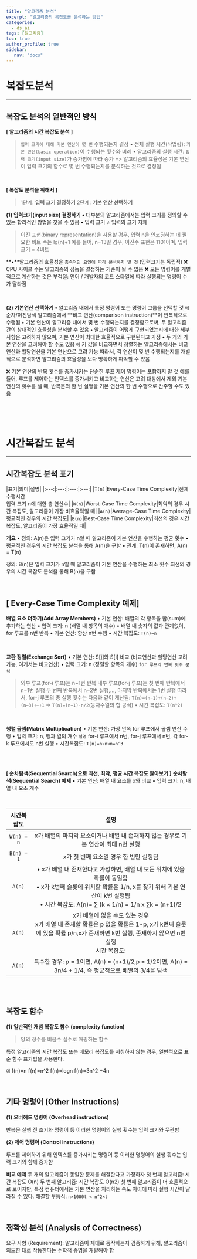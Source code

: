 ```yaml
---
title: "알고리즘 분석"
excerpt: "알고리즘의 복잡도를 분석하는 방법"
categories:
  - ds_ai
tags: [알고리즘]
toc: true
author_profile: true 
sidebar:
   nav: "docs"
---
```



# **복잡도분석**
---
## **복잡도 분석의 일반적인 방식**
**[ 알고리즘의 시간 복잡도 분석 ]**
> `입력 크기에 대해 기본 연산이 몇 번` 수행되는지 결정
• 전체 실행 시간(작업량): `기본 연산(basic operation)`이 수행되는 횟수와 비례
• 알고리즘의 실행 시간: `입력 크기(input size)`가 증가함에 따라 증가
=> 알고리즘의 효율성은 기본 연산이 입력 크기의 함수로 몇 번 수행되는지를 분석하는 것으로 결정됨

<br>

**[ 복잡도 분석을 위해서 ]**
> 1단계: **입력 크기 결정하기**
2단계: **기본 연산 선택하기**

**(1) 입력크기(input size) 결정하기**
**•** 대부분의 알고리즘에서는 입력 크기를 정의할 수 있는 합리적인 방법을 찾을 수 있음
**•** 입력 크기 ≠ 입력의 크기 자체
> 이진 표현(binary representation)을 사용할 경우, 입력 n을 인코딩하는 데 필요한 비트 수는 lg(n)+1
예를 들어, n=13일 경우, 이진수 표현은 1101이며, 입력 크기 = 4비트

**•**알고리즘의 효율성을 `종속적인 요인에 따라 분석하지 말 것` (입력크기는 독립적)
❌ CPU 사이클 수는 알고리즘의 성능을 결정하는 기준이 될 수 없음
❌ 모든 명령어를 개별적으로 계산하는 것은 부적절: 언어 / 개발자의 코드 스타일에 따라 실행되는 명령어 수가 달라짐

<br>

**(2) 기본연산 선택하기**
**•** 알고리즘 내에서 특정 명령어 또는 명령어 그룹을 선택할 것
`예` 순차/이진탐색 알고리즘에서 **비교 연산(comparison instruction)**이 반복적으로 수행됨
**•** 기본 연산이 알고리즘 내에서 몇 번 수행되는지를 결정함으로써, 두 알고리즘 간의 상대적인 효율성을 분석할 수 있음
**•** 알고리즘이 어떻게 구현되었는지에 대한 세부 사항은 고려하지 않으며, 기본 연산이 최대한 효율적으로 구현된다고 가정
**•** 두 개의 기본 연산을 고려해야 할 수도 있음
`예` 키 값을 비교하면서 정렬하는 알고리즘에서는 비교연산과 할당연산을 기본 연산으로 고려 가능
따라서, 각 연산이 몇 번 수행되는지를 개별적으로 분석하면 알고리즘의 효율성을 보다 명확하게 파악할 수 있음

❌ 기본 연산의 반복 횟수를 증가시키는 단순한 루프 제어 명령어는 포함하지 말 것
예를 들어, 루프를 제어하는 인덱스를 증가시키고 비교하는 연산은 고려 대상에서 제외
기본 연산의 횟수를 셀 때, 반복문의 한 번 실행을 기본 연산의 한 번 수행으로 간주할 수도 있음



<br>
<br>
<br>

# **시간복잡도 분석**
---
## **시간복잡도 분석 표기**

|표기|의미|설명|
|:---:|:---:|:---:|:---:|
|`T(n)`|Every-Case Time Complexity|전체 수행시간<br>입력 크기 n에 대한 총 연산수|
|`W(n)`|Worst-Case Time Complexity|최악의 경우 시간 복잡도, 알고리즘이 가장 비효율적일 때|
|`A(n)`|Average-Case Time Complexity|평균적인 경우의 시간 복잡도|
|`B(n)`|Best-Case Time Complexity|최선의 경우 시간 복잡도, 알고리즘이 가장 효율적일 때|

**개요**
• 정의: A(n)은 입력 크기가 n일 때 알고리즘이 기본 연산을 수행하는 평균 횟수
• 평균적인 경우의 시간 복잡도 분석을 통해 A(n)을 구함
• 관계: T(n)이 존재하면, A(n) = T(n)

정의: B(n)은 입력 크기가 n일 때 알고리즘이 기본 연산을 수행하는 최소 횟수
최선의 경우의 시간 복잡도 분석을 통해 B(n)을 구함

<br>

## **[ Every-Case Time Complexity 예제]**

**배열 요소 더하기(Add Array Members)**
• 기본 연산: 배열의 각 항목을 합(sum)에 추가하는 연산
• 입력 크기: n (배열 내 항목의 개수)
• 배열 내 숫자의 값과 관계없이, for 루프를 n번 반복
• 기본 연산: 항상 n번 수행
• 시간 복잡도: `T(n)=n`

<br>

**교환 정렬(Exchange Sort)**
• 기본 연산: S[j]와 S[i] 비교 (비교연산과 할당연산 고려가능, 여기서는 비교연산)
• 입력 크기: n (정렬할 항목의 개수)
`for 루프의 반복 횟수 분석`
> 외부 루프(for-i 루프)는 n−1번 반복
내부 루프(for-j 루프)는 첫 번째 반복에서 n−1번 실행
두 번째 반복에서 n−2번 실행,…, 마지막 반복에서는 1번 실행
따라서, for-j 루프의 총 실행 횟수는 다음과 같이 계산됨: `T(n)=(n−1)+(n−2)+(n−3)+⋯+1` => `T(n)=(n−1)⋅n/2`(등차수열의 합 공식)
• 시간 복잡도: `T(n^2)`

<br>

**행렬 곱셈(Matrix Multiplication)**
• 기본 연산: 가장 안쪽 for 루프에서 곱셈 연산 수행
• 입력 크기: n, 행과 열의 개수
`설명` for-i 루프에서 n번, for-j 루프에서 n번, 각 for-k 루프에서도 n번 실행
• 시간복잡도: `T(n)=n×n×n=n^3`
 
<br>
<br>


**[ 순차탐색(Sequential Search)으로 최선, 최악, 평균 시간 복잡도 알아보기 ]**
**순차탐색(Sequential Search) 예제**
• 기본 연산: 배열 내 요소를 x와 비교
• 입력 크기: n, 배열 내 요소 개수


<br>

|시간복잡도|설명|
|:---:|:---:|
|`W(n) = n`|x가 배열의 마지막 요소이거나 배열 내 존재하지 않는 경우로 기본 연산이 최대 n번 실행|
|`B(n) = 1`|x가 첫 번째 요소일 경우 한 번만 실행됨|
|`A(n)`|• x가 배열 내 존재한다고 가정하면, 배열 내 모든 위치에 있을 확률이 동일함<br>• x가 k번째 슬롯에 위치할 확률은 1/n, x를 찾기 위해 기본 연산이 k번 실행됨<br>• 시간 복잡도: A(n)= ∑ (k × 1/n) = 1/n x ∑k = (n+1)/2|
|`A(n)`|x가 배열에 없을 수도 있는 경우<br>x가 배열 내 존재할 확률은 p 없을 확률은 1-p, x가 k번째 슬롯에 있을 확률 p/n,x가 존재하면 k번 실행, 존재하지 않으면 n번 실행<br>시간 복잡도: |
|`A(n)`|특수한 경우: p = 1이면, A(n) = (n+1)/2,p = 1/2이면, A(n) = 3n/4 + 1/4, 즉 평균적으로 배열의 3/4을 탐색|


<br>
<br>

## 복잡도 함수

**(1) 일반적인 개념**
**복잡도 함수 (complexity function)**
> 양의 정수를 비음수 실수로 매핑하는 함수

특정 알고리즘의 시간 복잡도 또는 메모리 복잡도를 지칭하지 않는 경우, 일반적으로 표준 함수 표기법을 사용한다. 

`예`
f(n)=n
f(n)=n^2 
f(n)=logn
f(n)=3n^2 +4n


<br>

## 기타 명령어 (Other Instructions)
**(1) 오버헤드 명령어 (Overhead instructions)**

반복문 실행 전 초기화 명령어 등
이러한 명령어의 실행 횟수는 입력 크기와 무관함

**(2) 제어 명령어 (Control instructions)**

루프를 제어하기 위해 인덱스를 증가시키는 명령어 등
이러한 명령어의 실행 횟수는 입력 크기와 함께 증가함


**비교 예제**
두 개의 알고리즘이 동일한 문제를 해결한다고 가정하자
첫 번째 알고리즘: 시간 복잡도 O(n)
두 번째 알고리즘: 시간 복잡도 O(n2)
첫 번째 알고리즘이 더 효율적으로 보이지만, 특정 컴퓨터에서는 기본 연산을 처리하는 속도 차이에 따라 실행 시간이 달라질 수 있다.
해결할 부등식: `n×1000t < n^2×t`

<br>

## 정확성 분석 (Analysis of Correctness)
요구 사항 (Requirement):
알고리즘이 제대로 동작하는지 검증하기 위해, 알고리즘이 의도한 대로 작동한다는 수학적 증명을 개발해야 함
